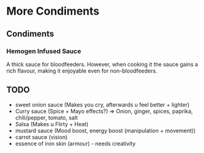 # More Condiments

## Condiments

### Hemogen Infused Sauce

A thick sauce for bloodfeeders. However, when cooking it the sauce gains a rich flavour, making it enjoyable even for non-bloodfeeders.

### 

## TODO

- sweet onion sauce (Makes you cry, afterwards u feel better + lighter)
- Curry sauce (Spice + Mayo effects?) => Onion, ginger, spices, paprika, chili/pepper, tomato, salt
- Salsa (Makes u Flirty + Heat)
- mustard sauce (Mood boost, energy boost (manipulation + movement))
- carrot sauce (vision)
- essence of iron skin (armour) - needs creativity
